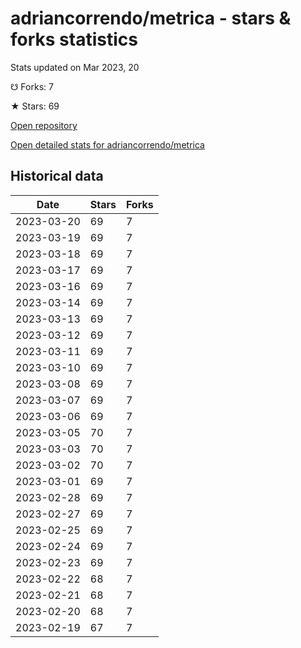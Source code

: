 # adriancorrendo/metrica - stars & forks statistics

Stats updated on Mar 2023, 20

☋ Forks: 7

★ Stars: 69

[Open repository](https://github.com/adriancorrendo/metrica)

[Open detailed stats for adriancorrendo/metrica](https://reviewgithub.com/rep/adriancorrendo/metrica)

## Historical data
| Date | Stars | Forks |
|------|-------|-------|
| 2023-03-20 | 69 | 7 | 
| 2023-03-19 | 69 | 7 | 
| 2023-03-18 | 69 | 7 | 
| 2023-03-17 | 69 | 7 | 
| 2023-03-16 | 69 | 7 | 
| 2023-03-14 | 69 | 7 | 
| 2023-03-13 | 69 | 7 | 
| 2023-03-12 | 69 | 7 | 
| 2023-03-11 | 69 | 7 | 
| 2023-03-10 | 69 | 7 | 
| 2023-03-08 | 69 | 7 | 
| 2023-03-07 | 69 | 7 | 
| 2023-03-06 | 69 | 7 | 
| 2023-03-05 | 70 | 7 | 
| 2023-03-03 | 70 | 7 | 
| 2023-03-02 | 70 | 7 | 
| 2023-03-01 | 69 | 7 | 
| 2023-02-28 | 69 | 7 | 
| 2023-02-27 | 69 | 7 | 
| 2023-02-25 | 69 | 7 | 
| 2023-02-24 | 69 | 7 | 
| 2023-02-23 | 69 | 7 | 
| 2023-02-22 | 68 | 7 | 
| 2023-02-21 | 68 | 7 | 
| 2023-02-20 | 68 | 7 | 
| 2023-02-19 | 67 | 7 | 

